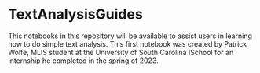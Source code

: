 # TextAnalysisGuides
This notebooks in this repository will be available to assist users in learning how to do simple text analysis.  This first notebook was created by Patrick Wolfe, MLIS student at the University of South Carolina ISchool for an internship he completed in the spring of 2023.
